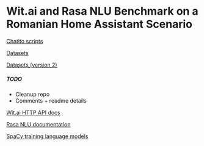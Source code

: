 # Wit.ai and Rasa NLU Benchmark on a Romanian Home Assistant Scenario

[Chatito scripts](chatito_scripts)

[Datasets](data/romanian_dataset/home_assistant/version1)

[Datasets (version 2)](data/romanian_dataset/home_assistant/version2)

##### TODO
* Cleanup repo
* Comments + readme details

[Wit.ai HTTP API docs](https://wit.ai/docs/http/20170307)

[Rasa NLU documentation](https://rasa.com/docs/nlu/)

[SpaCy training language models](https://spacy.io/usage/training)